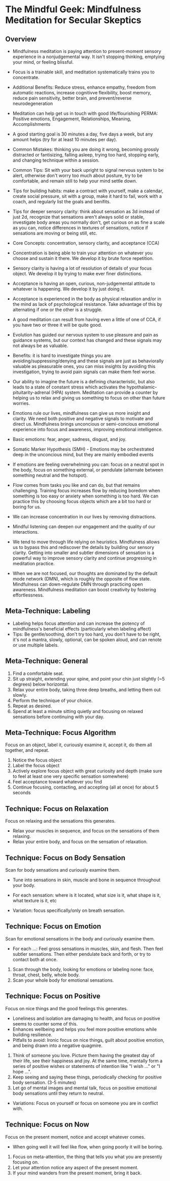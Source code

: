 # The Mindful Geek: Mindfulness Meditation for Secular Skeptics

## Overview

* Mindfulness meditation is paying attention to present-moment sensory experience in a nonjudgemental way. It isn't stopping thinking, emptying your mind, or feeling blissful.

* Focus is a trainable skill, and meditation systematically trains you to concentrate.
* Additional Benefits: Reduce stress, enhance empathy, freedom from automatic reactions, increase cognitivve flexibility, boost memory, reduce pain sensitivity, better brain, and prevent/reverse neurodegeneration
* Meditation can help get us in touch with good life/flourishing PERMA: Positive emotions, Engagement, Relationships, Meaning, Accomplishments

* A good starting goal is 30 minutes a day, five days a week, but any amount helps (try for at least 10 minutes per day).
* Common Mistakes: thinking you are doing it wrong, becoming grossly distracted or fantisizing, falling asleep, trying too hard, stopping early, and changing technique within a session.
* Common Tips: Sit with your back upright to signal nervous system to be alert, otherwise don't worry too much about posture, try to be comfortable, and remain still to help your mind settle down.
* Tips for building habits: make a contract with yourself, make a calendar, create social pressure, sit with a group, make it hard to fail, work with a coach, and regularly list the goals and benifits.
* Tips for deeper sensory clarity: think about sensation as 3d instead of just 2d, recognize that sensations aren't always solid or stable, investigate body areas you normally don't, get curious on as fine a scale as you can, notice differences in textures of sensations, notice if sensations are moving or being still, etc.

* Core Concepts: concentration, sensory clarity, and acceptance (CCA)
* Concentration is being able to train your attention on whatever you choose and sustain it there. We develop it by brute force repetition.
* Sensory clarity is having a lot of resolution of details of your focus object. We develop it by trying to make ever finer distinctions.
* Acceptance is having an open, curious, non-judgemental attitude to whatever is happening. We develop it by just doing it.
* Acceptance is experienced in the body as physical relaxation and/or in the mind as lack of psychological resistance. Take advantage of this by alternating if one or the other is a struggle.
* A good meditation can result from having even a little of one of CCA, if you have two or three it will be quite good.

* Evolution has guided our nervous system to use pleasure and pain as guidance systems, but our context has changed and these signals may not always be as valuable.
* Benefits: it is hard to investigate things you are avoiding/suppressing/denying and these signals are just as behaviorally valuable as pleasurable ones, you can miss insights by avoiding this investigation, trying to avoid pain signals can make them feel worse.
* Our ability to imagine the future is a defining characteristic, but also leads to a state of constant stress which activates the hypothalamic-pituitarity-adrenal (HPA) system. Meditation can provide a counter by helping us to relax and giving us something to focus on other than future worries.

* Emotions rule our lives, mindfulness can give us more insight and clarity. We need both positive and negative signals to motivate and direct us. Mindfulness brings unconcious or semi-concious emotional experience into focus and awareness, improving emotional intelligence.
* Basic emotions: fear, anger, sadness, disgust, and joy.
* Somatic Marker Hypothesis (SMH) - Emotions may be orchestrated deep in the unconcious mind, but they are mainly embodied events
* If emotions are feeling overwhelming you can: focus on a neutral spot in the body, focus on something external, or pendulate (alternate between something neutral and the hotspot).

* Flow comes from tasks you like and can do, but that remains challenging. Training focus increases flow by reducing boredom when something is too easy or anxiety when something is too hard. We can practice this by choosing focus objects which are a bit too hard or boring for us.

* We can increase concentration in our lives by removing distractions.

* Mindful listening can deepen our engagement and the quality of our interactions.

* We tend to move through life relying on heuristics. Mindfulness allows us to bypass this and rediscover the details by building our sensory clarity. Getting into smaller and subtler dimensions of sensation is a powerful way to improve sensory clarity and continue progressing in meditation practice.

* When we are not focused, our thoughts are dominated by the default mode network (DMN), which is roughly the opposite of flow state. Mindfulness can down-regulate DMN through practicing open awareness. Mindfulness meditation can boost creativity by fostering effortlessness.

## Meta-Technique: Labeling

* Labeling helps focus attention and can increase the potency of mindfulness's beneficial effects (particularly when labeling affect)
* Tips: Be gentle/soothing, don't try too hard, you don't have to be right, it's not a mantra, slowly, optional, can be spoken aloud, and can renote or use multiple labels.

## Meta-Technique: General

1. Find a comfortable seat.
2. Sit up straight, extending your spine, and point your chin just slightly (~5 degrees) below horizontal.
3. Relax your entire body, taking three deep breaths, and letting them out slowly.
4. Perform the technique of your choice.
5. Repeat as desired.
6. Spend at least a minute sitting quietly and focusing on relaxed sensations before continuing with your day.

## Meta-Technique: Focus Algorithm

Focus on an object, label it, curiously examine it, accept it, do them all together, and repeat.

1. Notice the focus object
2. Label the focus object
3. Actively explore focus object with great curiosity and depth (make sure to feel at least one very specific sensation somewhere)
4. Feel acceptance toward whatever you find
5. Continue focusing, contacting, and accepting (all at once) for about 5 seconds

## Technique: Focus on Relaxation

Focus on relaxing and the sensations this generates.

* Relax your muscles in sequence, and focus on the sensations of them relaxing.
* Relax your entire body, and focus on the sensation of relaxation.

## Technique: Focus on Body Sensation

Scan for body sensations and curiously examine them.

* Tune into sensations in skin, muscle and bone in sequence throughout your body.
* For each sensation: where is it located, what size is it, what shape is it, what texture is it, etc

* Variation: focus specifically/only on breath sensation.

## Technique: Focus on Emotion

Scan for emotional sensations in the body and curiously examine them.

* For each ...: Feel gross sensations in muscles, skin, and flesh. Then feel subtler sensations. Then either pendulate back and forth, or try to contact both at once.

1. Scan through the body, looking for emotions or labeling none: face, throat, chest, belly, whole body.
2. Scan your whole body for emotional sensations.

## Technique: Focus on Positive

Focus on nice things and the good feelings this generates.

* Loneliness and isolation are damaging to health, and focus on positive seems to counter some of this.
* Enhances wellbeing and helps you feel more positive emotions while building resilience.
* Pitfalls to avoid: Ironic focus on nice things, guilt about positive emotion, and being drawn into a negative quagmire.

1. Think of someone you love. Picture them having the greatest day of their life, see their happiness and joy. At the same time, mentally form a series of positive wishes or statements of intention like "I wish ..." or "I hope ...".
2. Keep seeing and saying these things, periodically checking for positive body sensation. (3-5 minutes)
3. Let go of mental images and mental talk, focus on positive emotional body sensations until they return to neutral.

* Variations: Focus on yourself or focus on someone you are in conflict with.

## Technique: Focus on Now

Focus on the present moment, notice and accept whatever comes.

* When going well it will feel like flow, when going poorly it will be boring.

1. Focus on meta-attention, the thing that tells you what you are presently focusing on.
2. Let your attention notice any aspect of the present moment.
3. If your mind wanders from the present moment, bring it back.

